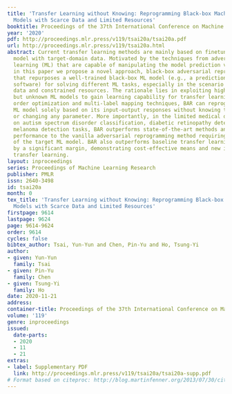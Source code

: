 ```yaml
---
title: 'Transfer Learning without Knowing: Reprogramming Black-box Machine Learning
  Models with Scarce Data and Limited Resources'
booktitle: Proceedings of the 37th International Conference on Machine Learning
year: '2020'
pdf: http://proceedings.mlr.press/v119/tsai20a/tsai20a.pdf
url: http://proceedings.mlr.press/v119/tsai20a.html
abstract: Current transfer learning methods are mainly based on finetuning a pretrained
  model with target-domain data. Motivated by the techniques from adversarial machine
  learning (ML) that are capable of manipulating the model prediction via data perturbations,
  in this paper we propose a novel approach, black-box adversarial reprogramming (BAR),
  that repurposes a well-trained black-box ML model (e.g., a prediction API or a proprietary
  software) for solving different ML tasks, especially in the scenario with scarce
  data and constrained resources. The rationale lies in exploiting high-performance
  but unknown ML models to gain learning capability for transfer learning. Using zeroth
  order optimization and multi-label mapping techniques, BAR can reprogram a black-box
  ML model solely based on its input-output responses without knowing the model architecture
  or changing any parameter. More importantly, in the limited medical data setting,
  on autism spectrum disorder classification, diabetic retinopathy detection, and
  melanoma detection tasks, BAR outperforms state-of-the-art methods and yields comparable
  performance to the vanilla adversarial reprogramming method requiring complete knowledge
  of the target ML model. BAR also outperforms baseline transfer learning approaches
  by a significant margin, demonstrating cost-effective means and new insights for
  transfer learning.
layout: inproceedings
series: Proceedings of Machine Learning Research
publisher: PMLR
issn: 2640-3498
id: tsai20a
month: 0
tex_title: 'Transfer Learning without Knowing: Reprogramming Black-box Machine Learning
  Models with Scarce Data and Limited Resources'
firstpage: 9614
lastpage: 9624
page: 9614-9624
order: 9614
cycles: false
bibtex_author: Tsai, Yun-Yun and Chen, Pin-Yu and Ho, Tsung-Yi
author:
- given: Yun-Yun
  family: Tsai
- given: Pin-Yu
  family: Chen
- given: Tsung-Yi
  family: Ho
date: 2020-11-21
address: 
container-title: Proceedings of the 37th International Conference on Machine Learning
volume: '119'
genre: inproceedings
issued:
  date-parts:
  - 2020
  - 11
  - 21
extras:
- label: Supplementary PDF
  link: http://proceedings.mlr.press/v119/tsai20a/tsai20a-supp.pdf
# Format based on citeproc: http://blog.martinfenner.org/2013/07/30/citeproc-yaml-for-bibliographies/
---
```

